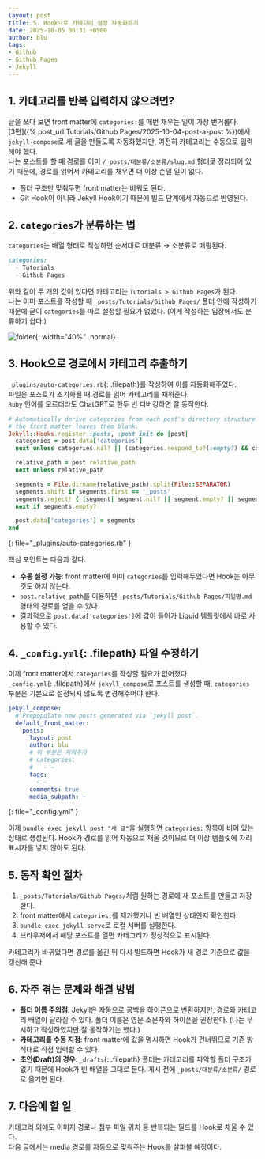 ```yaml
---
layout: post
title: 5. Hook으로 카테고리 설정 자동화하기
date: 2025-10-05 06:31 +0900
author: blu
tags:
- Github
- Github Pages
- Jekyll
---
```


## 1. 카테고리를 반복 입력하지 않으려면?

글을 쓰다 보면 front matter에 `categories:`를 매번 채우는 일이 가장 번거롭다.  
[3편]({% post_url Tutorials/Github Pages/2025-10-04-post-a-post %})에서 `jekyll-compose`로 새 글을 만들도록 자동화했지만, 여전히 카테고리는 수동으로 입력해야 했다.  
나는 포스트를 할 때 경로를 이미 `/_posts/대분류/소분류/slug.md` 형태로 정리되어 있기 때문에, 경로를 읽어서 카테고리를 채우면 더 이상 손댈 일이 없다.

- 폴더 구조만 맞춰두면 front matter는 비워도 된다.
- Git Hook이 아니라 Jekyll Hook이기 때문에 빌드 단계에서 자동으로 반영된다.

## 2. `categories`가 분류하는 법

`categories`는 배열 형태로 작성하면 순서대로 대분류 → 소분류로 매핑된다.

```markdown
categories:
  - Tutorials
  - Github Pages
```

위와 같이 두 개의 값이 있다면 카테고리는 `Tutorials > Github Pages`가 된다.  
나는 이미 포스트를 작성할 때 `_posts/Tutorials/Github Pages/` 폴더 안에 작성하기 때문에 굳이 `categories`를 따로 설정할 필요가 없었다. (이게 작성하는 입장에서도 분류하기 쉽다.)

![folder](image.png){: width="40%" .normal}

## 3. Hook으로 경로에서 카테고리 추출하기

`_plugins/auto-categories.rb`{: .filepath}를 작성하여 이를 자동화해주었다.  
파일은 포스트가 초기화될 때 경로를 읽어 카테고리를 채워준다.  
`Ruby` 언어를 모르더라도 ChatGPT로 한두 번 디버깅하면 잘 동작한다.

~~~ruby
# Automatically derive categories from each post's directory structure when
# the front matter leaves them blank.
Jekyll::Hooks.register :posts, :post_init do |post|
  categories = post.data['categories']
  next unless categories.nil? || (categories.respond_to?(:empty?) && categories.empty?)

  relative_path = post.relative_path
  next unless relative_path

  segments = File.dirname(relative_path).split(File::SEPARATOR)
  segments.shift if segments.first == '_posts'
  segments.reject! { |segment| segment.nil? || segment.empty? || segment == '.' }
  next if segments.empty?

  post.data['categories'] = segments
end
~~~
{: file="_plugins/auto-categories.rb" }

핵심 포인트는 다음과 같다.

- **수동 설정 가능**: front matter에 이미 `categories`를 입력해두었다면 Hook는 아무 것도 하지 않는다.
- `post.relative_path`를 이용하면 `_posts/Tutorials/Github Pages/파일명.md` 형태의 경로를 얻을 수 있다.
- 결과적으로 `post.data['categories']`에 값이 들어가 Liquid 템플릿에서 바로 사용할 수 있다.

## 4. `_config.yml`{: .filepath} 파일 수정하기

이제 front matter에서 `categories`를 작성할 필요가 없어졌다.  
`_config.yml`{: .filepath}에서 `jekyll_compose`로 포스트를 생성할 때, `categories` 부분은 기본으로 설정되지 않도록 변경해주어야 한다.

~~~yaml
jekyll_compose:
  # Prepopulate new posts generated via `jekyll post`.
  default_front_matter:
    posts:
      layout: post
      author: blu
      # 이 부분은 지워주자
      # categories:
      #   - ~
      tags:
        - ~
      comments: true
      media_subpath: ~
~~~
{: file="_config.yml" }

이제 `bundle exec jekyll post "새 글"`을 실행하면 `categories:` 항목이 비어 있는 상태로 생성된다.  Hook가 경로를 읽어 자동으로 채울 것이므로 더 이상 템플릿에 자리 표시자를 넣지 않아도 된다.

## 5. 동작 확인 절차

1. `_posts/Tutorials/Github Pages/`처럼 원하는 경로에 새 포스트를 만들고 저장한다.
2. front matter에서 `categories:`를 제거했거나 빈 배열인 상태인지 확인한다.
3. `bundle exec jekyll serve`로 로컬 서버를 실행한다.
4. 브라우저에서 해당 포스트를 열면 카테고리가 정상적으로 표시된다.

카테고리가 바뀌었다면 경로를 옮긴 뒤 다시 빌드하면 Hook가 새 경로 기준으로 값을 갱신해 준다.

## 6. 자주 겪는 문제와 해결 방법

- **폴더 이름 주의점**: Jekyll은 자동으로 공백을 하이픈으로 변환하지만, 경로와 카테고리 배열이 달라질 수 있다. 폴더 이름은 영문 소문자와 하이픈을 권장한다. (나는 무시하고 작성하였지만 잘 동작하기는 했다.)
- **카테고리를 수동 지정**: front matter에 값을 명시하면 Hook가 건너뛰므로 기존 방식대로 직접 입력할 수 있다.
- **초안(Draft)의 경우**: `_drafts`{: .filepath} 폴더는 카테고리를 파악할 폴더 구조가 없기 때문에 Hook가 빈 배열을 그대로 둔다. 게시 전에 `_posts/대분류/소분류/` 경로로 옮기면 된다.

## 7. 다음에 할 일

카테고리 외에도 이미지 경로나 첨부 파일 위치 등 반복되는 필드를 Hook로 채울 수 있다.  
다음 글에서는 media 경로를 자동으로 맞춰주는 Hook를 살펴볼 예정이다.

